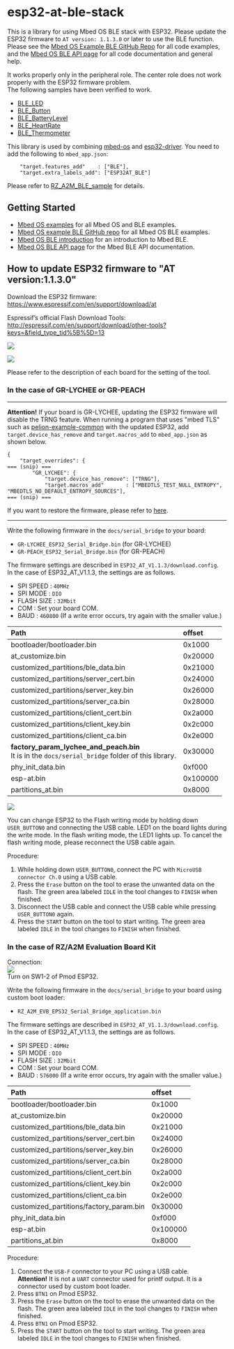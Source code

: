 # esp32-at-ble-stack
This is a library for using Mbed OS BLE stack with ESP32. Please update the ESP32 firmware to ``AT version: 1.1.3.0`` or later to use the BLE function.  
Please see the [Mbed OS Example BLE GitHub Repo](https://github.com/ARMmbed/mbed-os-example-ble) for all code examples, and the [Mbed OS BLE API page](https://os.mbed.com/docs/latest/apis/bluetooth.html) for all code documentation and general help.

It works properly only in the peripheral role. The center role does not work properly with the ESP32 firmware problem.  
The following samples have been verified to work.  
- [BLE_LED](https://github.com/ARMmbed/mbed-os-example-ble/blob/master/BLE_LED)
- [BLE_Button](https://github.com/ARMmbed/mbed-os-example-ble/blob/master/BLE_Button)  
- [BLE_BatteryLevel](https://github.com/ARMmbed/mbed-os-example-ble/blob/master/BLE_BatteryLevel)  
- [BLE_HeartRate](https://github.com/ARMmbed/mbed-os-example-ble/blob/master/BLE_HeartRate)  
- [BLE_Thermometer](https://github.com/ARMmbed/mbed-os-example-ble/blob/master/BLE_Thermometer)  


This library is used by combining [mbed-os](https://github.com/ARMmbed/mbed-os) and [esp32-driver](https://github.com/d-kato/esp32-driver). You need to add the following to ``mbed_app.json``:  
```
    "target.features_add"    : ["BLE"],
    "target.extra_labels_add": ["ESP32AT_BLE"]
```
Please refer to [RZ_A2M_BLE_sample](https://github.com/d-kato/RZ_A2M_BLE_sample) for details.  

## Getting Started
* [Mbed OS examples](https://os.mbed.com/teams/mbed-os-examples/) for all Mbed OS and BLE examples.
* [Mbed OS example BLE GitHub repo](https://github.com/ARMmbed/mbed-os-example-ble) for all Mbed OS BLE examples.
* [Mbed OS BLE introduction](https://os.mbed.com/docs/latest/apis/ble.html) for an introduction to Mbed BLE.
* [Mbed OS BLE API page](https://os.mbed.com/docs/latest/apis/bluetooth.html) for the Mbed BLE API documentation.


## How to update ESP32 firmware to "AT version:1.1.3.0"

Download the ESP32 firmware:  
https://www.espressif.com/en/support/download/at

Espressif’s official Flash Download Tools:  
http://espressif.com/en/support/download/other-tools?keys=&field_type_tid%5B%5D=13

![](docs/img/esp32_tool_1.jpg)  

![](docs/img/esp32_tool_2.png)  

Please refer to the description of each board for the setting of the tool.  

### In the case of GR-LYCHEE or GR-PEACH

***
**Attention!** If your board is GR-LYCHEE, updating the ESP32 firmware will disable the TRNG feature. When running a program that uses "mbed TLS" such as [pelion-example-common](https://os.mbed.com/teams/Renesas/code/pelion-example-common/) with the updated ESP32, add ``target.device_has_remove`` and ``target.macros_add`` to ``mbed_app.json`` as shown below.
```
{
    "target_overrides": {
=== (snip) ===
        "GR_LYCHEE": {
            "target.device_has_remove": ["TRNG"],
            "target.macros_add"       : ["MBEDTLS_TEST_NULL_ENTROPY", "MBEDTLS_NO_DEFAULT_ENTROPY_SOURCES"],
=== (snip) ===
```
If you want to restore the firmware, please refer to [here](https://github.com/d-kato/GR-Boards_ESP32_Serial_Bridge).
***

Write the following firmware in the ``docs/serial_bridge`` to your board:
- ``GR-LYCHEE_ESP32_Serial_Bridge.bin`` (for GR-LYCHEE)
- ``GR-PEACH_ESP32_Serial_Bridge.bin`` (for GR-PEACH)

The firmware settings are described in ``ESP32_AT_V1.1.3/download.config``.  
In the case of ESP32_AT_V1.1.3, the settings are as follows.  
* SPI SPEED : ``40MHz``
* SPI MODE : ``DIO``
* FLASH SIZE : ``32Mbit``
* COM : Set your board COM.
* BAUD : ``460800`` (If a write error occurs, try again with the smaller value.)  

|Path                                   |offset  |
|:--------------------------------------|:-------|
|bootloader/bootloader.bin              |0x1000  |
|at_customize.bin                       |0x20000 |
|customized_partitions/ble_data.bin     |0x21000 |
|customized_partitions/server_cert.bin  |0x24000 |
|customized_partitions/server_key.bin   |0x26000 |
|customized_partitions/server_ca.bin    |0x28000 |
|customized_partitions/client_cert.bin  |0x2a000 |
|customized_partitions/client_key.bin   |0x2c000 |
|customized_partitions/client_ca.bin    |0x2e000 |
|**factory_param_lychee_and_peach.bin**<br>It is in the ``docs/serial_bridge`` folder of this library.|0x30000 |
|phy_init_data.bin                      |0xf000  |
|esp-at.bin                             |0x100000|
|partitions_at.bin                      |0x8000  |

![](docs/img/usb0_and_button.jpg)

You can change ESP32 to the Flash writing mode by holding down ``USER_BUTTON0`` and connecting the USB cable. LED1 on the board lights during the write mode. In the flash writing mode, the LED1 lights up. To cancel the flash writing mode, please reconnect the USB cable again.  

Procedure:  
1. While holding down ``USER_BUTTON0``, connect the PC with ``MicroUSB connector Ch.0`` using a USB cable.  
2. Press the ``Erase`` button on the tool to erase the unwanted data on the flash. The green area labeled ``IDLE`` in the tool changes to ``FINISH`` when finished.  
3. Disconnect the USB cable and connect the USB cable while pressing ``USER_BUTTON0`` again.
4. Press the ``START`` button on the tool to start writing. The green area labeled ``IDLE`` in the tool changes to ``FINISH`` when finished.  

### In the case of RZ/A2M Evaluation Board Kit
Connection:  
![](docs/img/pin_setting_fw_update.png)  
Turn on SW1-2 of Pmod ESP32.  

Write the following firmware in the ``docs/serial_bridge`` to your board using custom boot loader:  
- ``RZ_A2M_EVB_EPS32_Serial_Bridge_application.bin``  

The firmware settings are described in ``ESP32_AT_V1.1.3/download.config``.  
In the case of ESP32_AT_V1.1.3, the settings are as follows.  
* SPI SPEED : ``40MHz``
* SPI MODE : ``DIO``
* FLASH SIZE : ``32Mbit``
* COM : Set your board COM.
* BAUD : ``576000`` (If a write error occurs, try again with the smaller value.)  

|Path                                   |offset  |
|:--------------------------------------|:-------|
|bootloader/bootloader.bin              |0x1000  |
|at_customize.bin                       |0x20000 |
|customized_partitions/ble_data.bin     |0x21000 |
|customized_partitions/server_cert.bin  |0x24000 |
|customized_partitions/server_key.bin   |0x26000 |
|customized_partitions/server_ca.bin    |0x28000 |
|customized_partitions/client_cert.bin  |0x2a000 |
|customized_partitions/client_key.bin   |0x2c000 |
|customized_partitions/client_ca.bin    |0x2e000 |
|customized_partitions/factory_param.bin|0x30000 |
|phy_init_data.bin                      |0xf000  |
|esp-at.bin                             |0x100000|
|partitions_at.bin                      |0x8000  |

Procedure:  
1. Connect the ``USB-F`` connector to your PC using a USB cable.  
   **Attention!** It is not a ``UART`` connector used for printf output. It is a connector used by custom boot loader.  
2. Press ``BTN1`` on Pmod ESP32.  
3. Press the ``Erase`` button on the tool to erase the unwanted data on the flash. The green area labeled ``IDLE`` in the tool changes to ``FINISH`` when finished.  
4. Press ``BTN1`` on Pmod ESP32.  
5. Press the ``START`` button on the tool to start writing. The green area labeled ``IDLE`` in the tool changes to ``FINISH`` when finished.  
